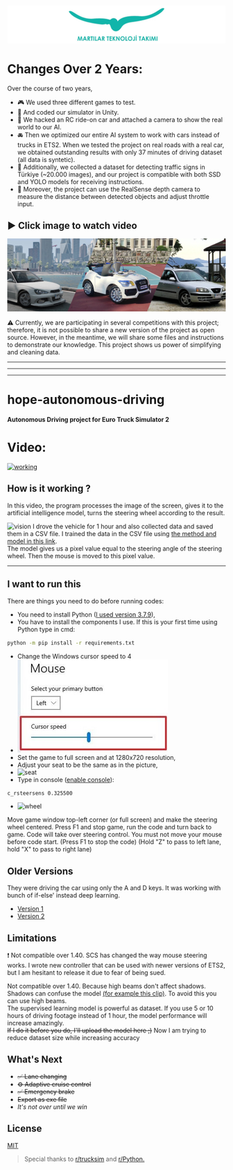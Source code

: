 [![banner](banner.jpg)](http://martilar.tk)
# Changes Over 2 Years:

Over the course of two years,

- :video_game: We used three different games to test. 
- :night_with_stars: And coded our simulator in Unity.
- :movie_camera: We hacked an RC ride-on car and attached a camera to show the real world to our AI.
- :oncoming_automobile: Then we optimized our entire AI system to work with cars instead of trucks in ETS2. When we tested the project on real roads with a real car, we obtained outstanding results with only 37 minutes of driving dataset (all data is syntetic).
- :stop_sign: Additionally, we collected a dataset for detecting traffic signs in Türkiye (~20.000 images), and our project is compatible with both SSD and YOLO models for receiving instructions.
- :triangular_ruler: Moreover, the project can use the RealSense depth camera to measure the distance between detected objects and adjust throttle input.

## :arrow_forward: Click image to watch video

[![video](cb.png)](https://youtu.be/I_WLtq7Vhv4)

:warning: Currently, we are participating in several competitions with this project; therefore, it is not possible to share a new version of the project as open source. However, in the meantime, we will share some files and instructions to demonstrate our knowledge. This project shows us power of simplifying and cleaning data.

---
---
---

# hope-autonomous-driving

#### Autonomous Driving project for Euro Truck Simulator 2

# Video:

[![working](thumbnail.png)](https://youtu.be/xuVT6097cig)

## How is it working ?

In this video, the program processes the image of the screen, gives it to the artificial intelligence model, turns the steering wheel according to the result.

![vision](1.png)
I drove the vehicle for 1 hour and also collected data and saved them in a CSV file. I trained the data in the CSV file using [the method and model in this link](https://vijayabhaskar96.medium.com/tutorial-on-keras-flow-from-dataframe-1fd4493d237c).   
The model gives us a pixel value equal to the steering angle of the steering wheel. Then the mouse is moved to this pixel value.

----

## I want to run this

There are things you need to do before running codes:
- You need to install Python ([I used version 3.7.9](https://www.python.org/ftp/python/3.7.9/python-3.7.9-amd64.exe)),
- You have to install the components I use. If this is your first time using Python type in cmd:
```bash
python -m pip install -r requirements.txt
```
- Change the Windows cursor speed to 4
- ![cursor](cursor.jpg)
- Set the game to full screen and at 1280x720 resolution,
- Adjust your seat to be the same as in the picture,
- ![seat](2.png)
- Type in console ([enable console](https://forum.scssoft.com/viewtopic.php?t=61852)):
```bash
c_rsteersens 0.325500
```
- ![wheel](3.png)

Move game window top-left corner (or full screen) and make the steering wheel centered. Press F1 and stop game, run the code and turn back to game. Code will take over steering control. You must not move your mouse before code start.
(Press F1 to stop the code) (Hold "Z" to pass to left lane, hold "X" to pass to right lane)

## Older Versions
They were driving the car using only the A and D keys. It was working with bunch of if-else' instead deep learning. 
  - [Version 1](https://www.instagram.com/p/CJ3B53Dp0hC/)
  - [Version 2](https://www.instagram.com/p/CJ_LCKqpxc_/)
  
## Limitations
:exclamation: Not compatible over 1.40. SCS has changed the way mouse steering works. I wrote new controller that can be used with newer versions of ETS2, but I am hesitant to release it due to fear of being sued.

Not compatible over 1.40. Because high beams don't affect shadows.  
Shadows can confuse the model [(for example this clip)](https://drive.google.com/file/d/1aLDsOZm6rvWgT6dJnb04MZIDKJk0hzMj/view?usp=sharing). To avoid this you can use high beams.  
The supervised learning model is powerful as dataset. If you use 5 or 10 hours of driving footage instead of 1 hour, the model performance will increase amazingly.  
~~If I do it before you do, I'll upload the model here ;)~~ Now I am trying to reduce dataset size while increasing accuracy

## What's Next

  - ~~:white_check_mark: Lane changing~~
  - ~~:gear: Adaptive cruise control~~
  - ~~:white_check_mark: Emergency brake~~
  - ~~Export as exe file~~  
  - *It's not over until we win*

## License
[MIT](LICENSE)
> Special thanks to [r/trucksim](https://www.reddit.com/r/trucksim/comments/kyiv2v/i_made_an_autosteering_project_with_python/) and [r/Python.](https://www.reddit.com/r/Python/comments/lgvojf/i_made_autosteering_project/)
